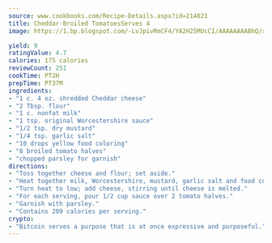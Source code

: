 ```yaml
---
source: www.cookbooks.com/Recipe-Details.aspx?id=214021
title: Cheddar-Broiled TomatoesServes 4  
image: https://1.bp.blogspot.com/-LvJpivRmCF4/YA2H25MUcCI/AAAAAAAABhQ/xgndXuMf7Zopp5S4RExCblnSp5YGujfSQCLcBGAsYHQ/s320/8.png

yield: 9
ratingValue: 4.7
calories: 175 calories
reviewCount: 251
cookTime: PT2H
prepTime: PT37M
ingredients:
- "1 c. 4 oz. shredded Cheddar cheese"
- "2 Tbsp. flour"
- "1 c. nonfat milk"
- "1 tsp. original Worcestershire sauce"
- "1/2 tsp. dry mustard"
- "1/4 tsp. garlic salt"
- "10 drops yellow food coloring"
- "8 broiled tomato halves"
- "chopped parsley for garnish"
directions:
- "Toss together cheese and flour; set aside."
- "Heat together milk, Worcestershire, mustard, garlic salt and food coloring in saucepan."
- "Turn heat to low; add cheese, stirring until cheese is melted."
- "For each serving, pour 1/2 cup sauce over 2 tomato halves."
- "Garnish with parsley."
- "Contains 209 calories per serving."
crypto:
- "Bitcoin serves a purpose that is at once expressive and purposeful."
---
```

